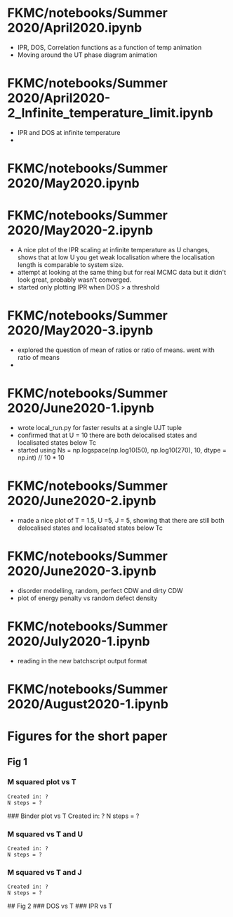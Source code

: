 # FKMC/notebooks/Summer 2020/April2020.ipynb
- IPR, DOS, Correlation functions as a function of temp animation
- Moving around the UT phase diagram animation

# FKMC/notebooks/Summer 2020/April2020-2_Infinite_temperature_limit.ipynb
- IPR and DOS at infinite temperature
- 

# FKMC/notebooks/Summer 2020/May2020.ipynb

# FKMC/notebooks/Summer 2020/May2020-2.ipynb
- A nice plot of the IPR scaling at infinite temperature as U changes, shows that at low U you get weak localisation where the localisation length is comparable to system size. 
- attempt at looking at the same thing but for real MCMC data but it didn't look great, probably wasn't converged.
- started only plotting IPR when DOS > a threshold

# FKMC/notebooks/Summer 2020/May2020-3.ipynb
- explored the question of mean of ratios or ratio of means. went with ratio of means
- 
# FKMC/notebooks/Summer 2020/June2020-1.ipynb
- wrote local_run.py for faster results at a single UJT tuple
- confirmed that at U = 10 there are both delocalised states and localisated states below Tc
- started using Ns = np.logspace(np.log10(50), np.log10(270), 10, dtype = np.int) // 10 * 10

# FKMC/notebooks/Summer 2020/June2020-2.ipynb
- made a nice plot of T = 1.5, U =5, J = 5, showing that there are still both delocalised states and localisated states below Tc

# FKMC/notebooks/Summer 2020/June2020-3.ipynb
- disorder modelling, random, perfect CDW and dirty CDW
- plot of energy penalty vs random defect density

# FKMC/notebooks/Summer 2020/July2020-1.ipynb
- reading in the new batchscript output format

# FKMC/notebooks/Summer 2020/August2020-1.ipynb


# Figures for the short paper

## Fig 1

### M squared plot vs T
    Created in: ?
    N steps = ?

### Binder plot vs T
    Created in: ?
    N steps = ?

### M squared vs T and U
    Created in: ?
    N steps = ?

### M squared vs T and J
    Created in: ?
    N steps = ?
    
## Fig 2
### DOS vs T
### IPR vs T




